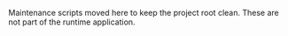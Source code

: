 Maintenance scripts moved here to keep the project root clean. These are not part of the runtime application.